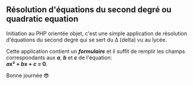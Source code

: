 ## Résolution d'équations du second degré ou quadratic equation

Initiation au PHP orientée objet, c'est une simple application de résolution d'équations du second degré qui se sert du Δ (delta) vu au lycée.

Cette application contient un ***formulaire*** et il suffit de remplir les champs correspondants aux ***a***, ***b*** et ***c*** de l'équation: </br> ***a*x² + *b*x + *c* = 0**.

Bonne journée 😎
